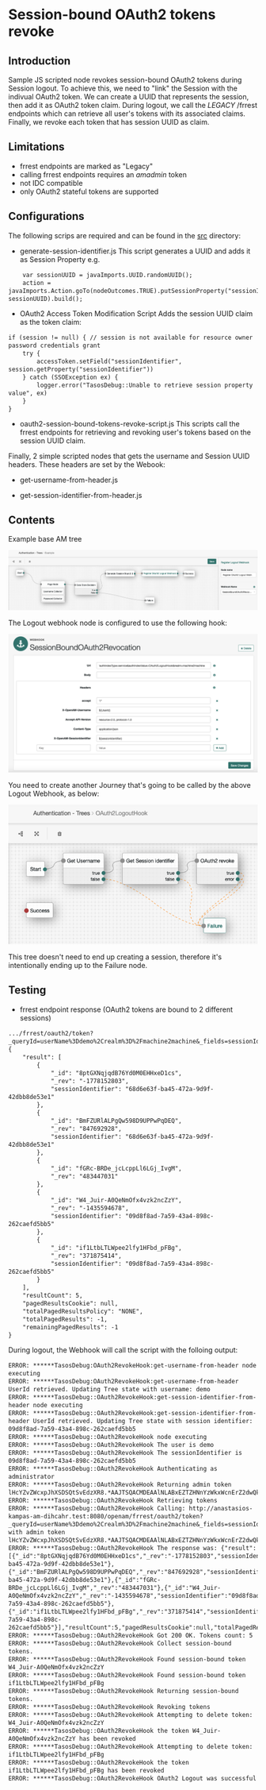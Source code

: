 # Session-bound OAuth2 tokens revoke

## Introduction

Sample JS scripted node revokes session-bound OAuth2 tokens during Session logout. 
To achieve this, we need to "link" the Session with the indivual OAuth2 token. We can create a UUID that represents the session, then add it as OAuth2 token claim.
During logout, we call the *LEGACY* /frrest endpoints which can retrieve all user's tokens with its associated claims. Finally, we revoke each token that has session UUID as claim.

## Limitations

- frrest endpoints are marked as "Legacy"
- calling frrest endpoints requires an *amadmin* token
- not IDC compatible
- only OAuth2 stateful tokens are supported

## Configurations

The following scrips are required and can be found in the [src](src) directory:

- generate-session-identifier.js
This script generates a UUID and adds it as Session Property e.g.
```
	var sessionUUID = javaImports.UUID.randomUUID();
	action = javaImports.Action.goTo(nodeOutcomes.TRUE).putSessionProperty("sessionIdentifier", sessionUUID).build();
```

- OAuth2 Access Token Modification Script
Adds the session UUID claim as the token claim:
```
if (session != null) { // session is not available for resource owner password credentials grant
    try {
        accessToken.setField("sessionIdentifier", session.getProperty("sessionIdentifier"))
    } catch (SSOException ex) {
        logger.error("TasosDebug::Unable to retrieve session property value", ex)
    }
}
```
- oauth2-session-bound-tokens-revoke-script.js
This scripts call the frrest endpoints for retrieving and revoking user's tokens based on the session UUID claim.

Finally, 2 simple scripted nodes that gets the username and Session UUID headers. These headers are set by the Webook:

- get-username-from-header.js

- get-session-identifier-from-header.js

## Contents

Example base AM tree

![Journey](images/base-tree.png)

The Logout webhook node is configured to use the following hook:

![Webhook](images/webhook.png)

You need to create another Journey that's going to be called by the above Logout Webhook, as below:

![LogoutJourney](images/revoke-tree.png)

This tree doesn't need to end up creating a session, therefore it's intentionally ending up to the Failure node.



## Testing 

- frrest endpoint response (OAuth2 tokens are bound to 2 different sessions)
```
.../frrest/oauth2/token?_queryId=userName%3Ddemo%2Crealm%3D%2Fmachine2machine&_fields=sessionIdentifier
{
    "result": [
        {
            "_id": "8ptGXNqjqdB76Yd0M0EHHxeD1cs",
            "_rev": "-1778152803",
            "sessionIdentifier": "68d6e63f-ba45-472a-9d9f-42dbb8de53e1"
        },
        {
            "_id": "BmFZURlALPgQw598D9UPPwPqDEQ",
            "_rev": "847692928",
            "sessionIdentifier": "68d6e63f-ba45-472a-9d9f-42dbb8de53e1"
        },
        {
            "_id": "fGRc-BRDe_jcLcppLl6LGj_IvgM",
            "_rev": "483447031"
        },
        {
            "_id": "W4_Juir-A0QeNmOfx4vzk2ncZzY",
            "_rev": "-1435594678",
            "sessionIdentifier": "09d8f8ad-7a59-43a4-898c-262caefd5bb5"
        },
        {
            "_id": "if1LtbLTLWpee2lfy1HFbd_pFBg",
            "_rev": "371875414",
            "sessionIdentifier": "09d8f8ad-7a59-43a4-898c-262caefd5bb5"
        }
    ],
    "resultCount": 5,
    "pagedResultsCookie": null,
    "totalPagedResultsPolicy": "NONE",
    "totalPagedResults": -1,
    "remainingPagedResults": -1
}
```

During logout, the Webhook will call the script with the folloing output:
```
ERROR: ******TasosDebug:OAuth2RevokeHook:get-username-from-header node executing
ERROR: ******TasosDebug:OAuth2RevokeHook:get-username-from-header UserId retrieved. Updating Tree state with username: demo
ERROR: ******TasosDebug::OAuth2RevokeHook:get-session-identifier-from-header node executing
ERROR: ******TasosDebug::OAuth2RevokeHook:get-session-identifier-from-header UserId retrieved. Updating Tree state with session identifier: 09d8f8ad-7a59-43a4-898c-262caefd5bb5
ERROR: ******TasosDebug::OAuth2RevokeHook node executing
ERROR: ******TasosDebug::OAuth2RevokeHook The user is demo
ERROR: ******TasosDebug::OAuth2RevokeHook The sessionIdentifier is 09d8f8ad-7a59-43a4-898c-262caefd5bb5
ERROR: ******TasosDebug::OAuth2RevokeHook Authenticating as administrator
ERROR: ******TasosDebug::OAuth2RevokeHook Returning admin token lHcYZvZWcxpJhXSDSQtSvEdzXR8.*AAJTSQACMDEAAlNLABxEZTZHNnYzWkxWcnErZ2dwQkc0NDJHR1Z3YU09AAR0eXBlAANDVFMAAlMxAAA.*
ERROR: ******TasosDebug::OAuth2RevokeHook Retrieving tokens
ERROR: ******TasosDebug::OAuth2RevokeHook Calling: http://anastasios-kampas-am-dihcahr.test:8080/openam/frrest/oauth2/token?_queryId=userName%3Ddemo%2Crealm%3D%2Fmachine2machine&_fields=sessionIdentifier with admin token lHcYZvZWcxpJhXSDSQtSvEdzXR8.*AAJTSQACMDEAAlNLABxEZTZHNnYzWkxWcnErZ2dwQkc0NDJHR1Z3YU09AAR0eXBlAANDVFMAAlMxAAA.*
ERROR: ******TasosDebug::OAuth2RevokeHook The response was: {"result":[{"_id":"8ptGXNqjqdB76Yd0M0EHHxeD1cs","_rev":"-1778152803","sessionIdentifier":"68d6e63f-ba45-472a-9d9f-42dbb8de53e1"},{"_id":"BmFZURlALPgQw598D9UPPwPqDEQ","_rev":"847692928","sessionIdentifier":"68d6e63f-ba45-472a-9d9f-42dbb8de53e1"},{"_id":"fGRc-BRDe_jcLcppLl6LGj_IvgM","_rev":"483447031"},{"_id":"W4_Juir-A0QeNmOfx4vzk2ncZzY","_rev":"-1435594678","sessionIdentifier":"09d8f8ad-7a59-43a4-898c-262caefd5bb5"},{"_id":"if1LtbLTLWpee2lfy1HFbd_pFBg","_rev":"371875414","sessionIdentifier":"09d8f8ad-7a59-43a4-898c-262caefd5bb5"}],"resultCount":5,"pagedResultsCookie":null,"totalPagedResultsPolicy":"NONE","totalPagedResults":-1,"remainingPagedResults":-1}
ERROR: ******TasosDebug::OAuth2RevokeHook Got 200 OK. Tokens count: 5
ERROR: ******TasosDebug::OAuth2RevokeHook Collect session-bound tokens.
ERROR: ******TasosDebug::OAuth2RevokeHook Found session-bound token W4_Juir-A0QeNmOfx4vzk2ncZzY
ERROR: ******TasosDebug::OAuth2RevokeHook Found session-bound token if1LtbLTLWpee2lfy1HFbd_pFBg
ERROR: ******TasosDebug::OAuth2RevokeHook Returning session-bound tokens.
ERROR: ******TasosDebug::OAuth2RevokeHook Revoking tokens
ERROR: ******TasosDebug::OAuth2RevokeHook Attempting to delete token: W4_Juir-A0QeNmOfx4vzk2ncZzY
ERROR: ******TasosDebug::OAuth2RevokeHook the token W4_Juir-A0QeNmOfx4vzk2ncZzY has been revoked
ERROR: ******TasosDebug::OAuth2RevokeHook Attempting to delete token: if1LtbLTLWpee2lfy1HFbd_pFBg
ERROR: ******TasosDebug::OAuth2RevokeHook the token if1LtbLTLWpee2lfy1HFbd_pFBg has been revoked
ERROR: ******TasosDebug::OAuth2RevokeHook OAuth2 Logout was successful
```